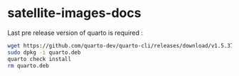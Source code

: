 # satellite-images-docs

Last pre release version of quarto is required :

```sh
wget https://github.com/quarto-dev/quarto-cli/releases/download/v1.5.37/quarto-1.5.37-linux-amd64.deb -O quarto.deb
sudo dpkg -i quarto.deb
quarto check install
rm quarto.deb
```